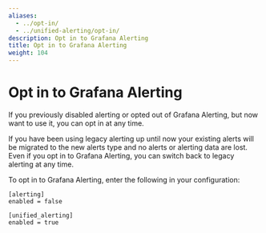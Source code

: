 ```yaml
---
aliases:
  - ../opt-in/
  - ../unified-alerting/opt-in/
description: Opt in to Grafana Alerting
title: Opt in to Grafana Alerting
weight: 104
---
```


# Opt in to Grafana Alerting

If you previously disabled alerting or opted out of Grafana Alerting, but now want to use it, you can opt in at any time.

If you have been using legacy alerting up until now your existing alerts will be migrated to the new alerts type and no alerts or alerting data are lost. Even if you opt in to Grafana Alerting, you can switch back to legacy alerting at any time.

To opt in to Grafana Alerting, enter the following in your configuration:

```
[alerting]
enabled = false

[unified_alerting]
enabled = true
```

